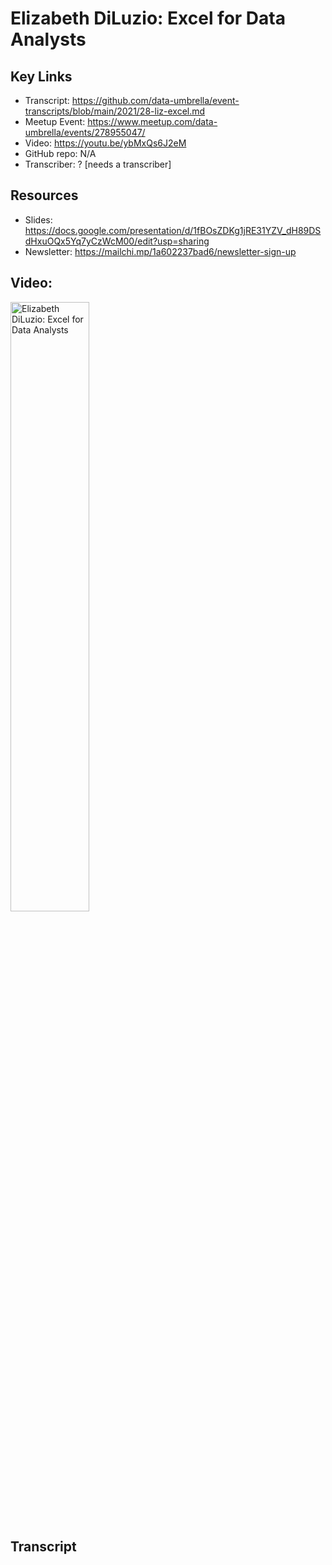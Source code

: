 # Elizabeth DiLuzio: Excel for Data Analysts

## Key Links
- Transcript:  https://github.com/data-umbrella/event-transcripts/blob/main/2021/28-liz-excel.md
- Meetup Event:  https://www.meetup.com/data-umbrella/events/278955047/
- Video:  https://youtu.be/ybMxQs6J2eM
- GitHub repo:   N/A
- Transcriber:  ? [needs a transcriber]

## Resources
- Slides:  https://docs.google.com/presentation/d/1fBOsZDKg1jRE31YZV_dH89DSdHxuOQx5Yq7yCzWcM00/edit?usp=sharing
- Newsletter:  https://mailchi.mp/1a602237bad6/newsletter-sign-up


## Video:  

<a href="http://www.youtube.com/watch?feature=player_embedded&v=ybMxQs6J2eM" target="_blank"><img src="http://img.youtube.com/vi/ybMxQs6J2eM/0.jpg" 
alt="Elizabeth DiLuzio: Excel for Data Analysts" width="50%" /></a>


## Transcript
